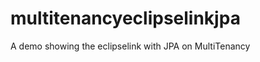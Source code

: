 multitenancyeclipselinkjpa
==========================

A demo showing the eclipselink with JPA on MultiTenancy
